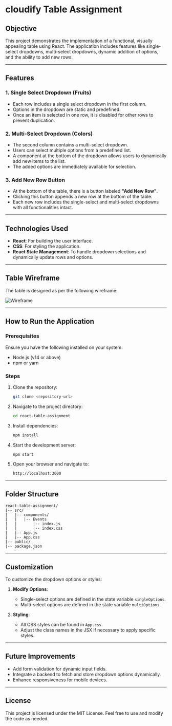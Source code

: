 # cloudify Table Assignment

## **Objective**
This project demonstrates the implementation of a functional, visually appealing table using React. The application includes features like single-select dropdowns, multi-select dropdowns, dynamic addition of options, and the ability to add new rows.

---

## **Features**

### 1. **Single Select Dropdown (Fruits)**
- Each row includes a single select dropdown in the first column.
- Options in the dropdown are static and predefined.
- Once an item is selected in one row, it is disabled for other rows to prevent duplication.

### 2. **Multi-Select Dropdown (Colors)**
- The second column contains a multi-select dropdown.
- Users can select multiple options from a predefined list.
- A component at the bottom of the dropdown allows users to dynamically add new items to the list.
- The added options are immediately available for selection.

### 3. **Add New Row Button**
- At the bottom of the table, there is a button labeled **"Add New Row"**.
- Clicking this button appends a new row at the bottom of the table.
- Each new row includes the single-select and multi-select dropdowns with all functionalities intact.

---

## **Technologies Used**
- **React**: For building the user interface.
- **CSS**: For styling the application.
- **React State Management**: To handle dropdown selections and dynamically update rows and options.

---

## **Table Wireframe**
The table is designed as per the following wireframe:

![Wireframe](./path-to-wireframe-image.png)

---

## **How to Run the Application**

### Prerequisites
Ensure you have the following installed on your system:
- Node.js (v14 or above)
- npm or yarn

### Steps
1. Clone the repository:
   ```bash
   git clone <repository-url>
   ```

2. Navigate to the project directory:
   ```bash
   cd react-table-assignment
   ```

3. Install dependencies:
   ```bash
   npm install
   ```
   

4. Start the development server:
   ```bash
   npm start
   ```
   

5. Open your browser and navigate to:
   ```
   http://localhost:3000
   ```

---

## **Folder Structure**
```
react-table-assignment/
|-- src/
|   |-- components/
|   |   |-- Events
|   |       |-- index.js
|   |       |-- index.css
|   |-- App.js
|   |-- App.css
|-- public/
|-- package.json
```

---

## **Customization**
To customize the dropdown options or styles:

1. **Modify Options**:
   - Single-select options are defined in the state variable `singleOptions`.
   - Multi-select options are defined in the state variable `multiOptions`.

2. **Styling**:
   - All CSS styles can be found in `App.css`.
   - Adjust the class names in the JSX if necessary to apply specific styles.

---

## **Future Improvements**
- Add form validation for dynamic input fields.
- Integrate a backend to fetch and store dropdown options dynamically.
- Enhance responsiveness for mobile devices.

---

## **License**
This project is licensed under the MIT License. Feel free to use and modify the code as needed.

